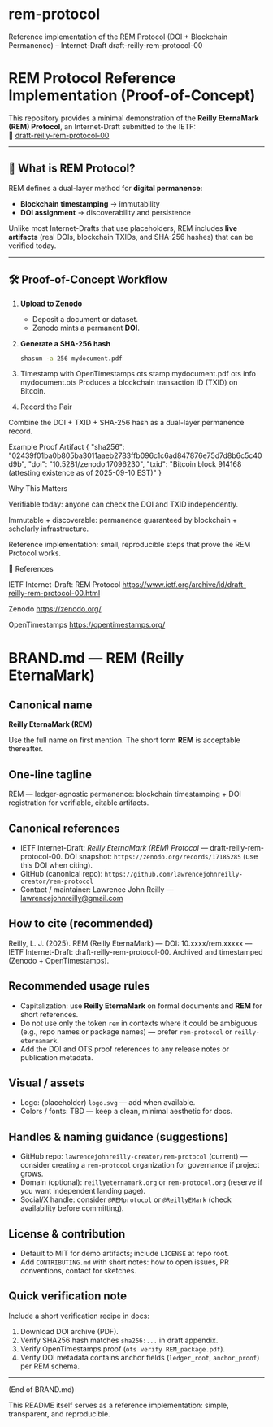 

# rem-protocol
Reference implementation of the REM Protocol (DOI + Blockchain Permanence) – Internet-Draft draft-reilly-rem-protocol-00
# REM Protocol Reference Implementation (Proof-of-Concept)

This repository provides a minimal demonstration of the **Reilly EternaMark (REM) Protocol**, an Internet-Draft submitted to the IETF:  
🔗 [draft-reilly-rem-protocol-00](https://www.ietf.org/archive/id/draft-reilly-rem-protocol-00.html)

---

## 📌 What is REM Protocol?  
REM defines a dual-layer method for **digital permanence**:  

- **Blockchain timestamping** → immutability  
- **DOI assignment** → discoverability and persistence  

Unlike most Internet-Drafts that use placeholders, REM includes **live artifacts** (real DOIs, blockchain TXIDs, and SHA-256 hashes) that can be verified today.

---

## 🛠️ Proof-of-Concept Workflow  

1. **Upload to Zenodo**  
   - Deposit a document or dataset.  
   - Zenodo mints a permanent **DOI**.  

2. **Generate a SHA-256 hash**  
   ```bash
   shasum -a 256 mydocument.pdf
3. Timestamp with OpenTimestamps
   ots stamp mydocument.pdf
   ots info mydocument.ots
Produces a blockchain transaction ID (TXID) on Bitcoin.

4. Record the Pair

Combine the DOI + TXID + SHA-256 hash as a dual-layer permanence record.

Example Proof Artifact
{
  "sha256": "02439f01ba0b805ba3011aaeb2783ffb096c1c6ad847876e75d7d8b6c5c40d9b",
  "doi": "10.5281/zenodo.17096230",
  "txid": "Bitcoin block 914168 (attesting existence as of 2025-09-10 EST)"
}

Why This Matters

Verifiable today: anyone can check the DOI and TXID independently.

Immutable + discoverable: permanence guaranteed by blockchain + scholarly infrastructure.

Reference implementation: small, reproducible steps that prove the REM Protocol works.

🔗 References

IETF Internet-Draft: REM Protocol 
https://www.ietf.org/archive/id/draft-reilly-rem-protocol-00.html

Zenodo
https://zenodo.org/

OpenTimestamps
https://opentimestamps.org/

# BRAND.md — REM (Reilly EternaMark)

## Canonical name
**Reilly EternaMark (REM)**

Use the full name on first mention. The short form **REM** is acceptable thereafter.

## One-line tagline
REM — ledger-agnostic permanence: blockchain timestamping + DOI registration for verifiable, citable artifacts.

## Canonical references
- IETF Internet-Draft: *Reilly EternaMark (REM) Protocol* — draft-reilly-rem-protocol-00. DOI snapshot: `https://zenodo.org/records/17185285` (use this DOI when citing).
- GitHub (canonical repo): `https://github.com/lawrencejohnreilly-creator/rem-protocol`
- Contact / maintainer: Lawrence John Reilly — lawrencejohnreilly@gmail.com

## How to cite (recommended)
Reilly, L. J. (2025). REM (Reilly EternaMark) — DOI: 10.xxxx/rem.xxxxx — IETF Internet-Draft: draft-reilly-rem-protocol-00. Archived and timestamped (Zenodo + OpenTimestamps).

## Recommended usage rules
- Capitalization: use **Reilly EternaMark** on formal documents and **REM** for short references.
- Do not use only the token `rem` in contexts where it could be ambiguous (e.g., repo names or package names) — prefer `rem-protocol` or `reilly-eternamark`.
- Add the DOI and OTS proof references to any release notes or publication metadata.

## Visual / assets
- Logo: (placeholder) `logo.svg` — add when available.
- Colors / fonts: TBD — keep a clean, minimal aesthetic for docs.

## Handles & naming guidance (suggestions)
- GitHub repo: `lawrencejohnreilly-creator/rem-protocol` (current) — consider creating a `rem-protocol` organization for governance if project grows.
- Domain (optional): `reillyeternamark.org` or `rem-protocol.org` (reserve if you want independent landing page).
- Social/X handle: consider `@REMprotocol` or `@ReillyEMark` (check availability before committing).

## License & contribution
- Default to MIT for demo artifacts; include `LICENSE` at repo root.
- Add `CONTRIBUTING.md` with short notes: how to open issues, PR conventions, contact for sketches.

## Quick verification note
Include a short verification recipe in docs:
1. Download DOI archive (PDF).  
2. Verify SHA256 hash matches `sha256:...` in draft appendix.  
3. Verify OpenTimestamps proof (`ots verify REM_package.pdf`).  
4. Verify DOI metadata contains anchor fields (`ledger_root`, `anchor_proof`) per REM schema.

---

(End of BRAND.md)



This README itself serves as a reference implementation: simple, transparent, and reproducible.
